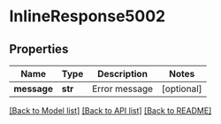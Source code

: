 # InlineResponse5002

## Properties
Name | Type | Description | Notes
------------ | ------------- | ------------- | -------------
**message** | **str** | Error message | [optional] 

[[Back to Model list]](../README.md#documentation-for-models) [[Back to API list]](../README.md#documentation-for-api-endpoints) [[Back to README]](../README.md)


